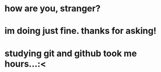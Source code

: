 # how are you, stranger?
# im doing just fine. thanks for asking!
# studying git and github took me hours...:<